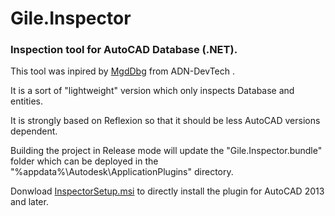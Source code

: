 # Gile.Inspector
### Inspection tool for AutoCAD Database (.NET).

This tool was inpired by [MgdDbg](https://github.com/ADN-DevTech/MgdDbg) from ADN-DevTech .

It is a sort of "lightweight" version which only inspects Database and entities.

It is strongly based on Reflexion so that it should be less AutoCAD versions dependent.

Building the project in Release mode will update the "Gile.Inspector.bundle" folder which
can be deployed in the "%appdata%\Autodesk\ApplicationPlugins" directory.

Donwload [InspectorSetup.msi](https://gilecad.azurewebsites.net/Resources/InspectorSetup.zip) to directly install the plugin for AutoCAD 2013 and later.
